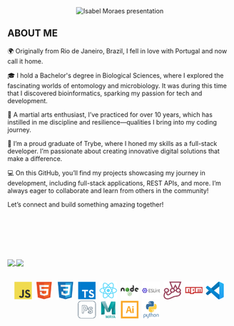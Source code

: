 <p align="center">
  <img src="https://github.com/IsabelMoraes/IsabelMoraes/blob/main/DevWorldvideo.gif" alt="Isabel Moraes presentation">
</p>
 
## ABOUT ME

🌍 Originally from Rio de Janeiro, Brazil, I fell in love with Portugal and now call it home.

🎓 I hold a Bachelor's degree in Biological Sciences, where I explored the fascinating worlds of entomology and microbiology. It was during this time that I discovered bioinformatics, sparking my passion for tech and development.

🥋 A martial arts enthusiast, I’ve practiced for over 10 years, which has instilled in me discipline and resilience—qualities I bring into my coding journey.

🚀 I’m a proud graduate of Trybe, where I honed my skills as a full-stack developer. I’m passionate about creating innovative digital solutions that make a difference.

💻 On this GitHub, you’ll find my projects showcasing my journey in development, including full-stack applications, REST APIs, and more. I’m always eager to collaborate and learn from others in the community!

Let’s connect and build something amazing together!


     
<br><br><br><br><br>

<a href="https://github-readme-stats.vercel.app">
  <img height=200 align="center" src="https://github-readme-stats.vercel.app/api?username=IsabelMoraes&show_icons=true&theme=midnight-purple&rank_icon=github&count_weight&hide=contribs,issues,stars" />
</a>
<a href="https://github-readme-stats.vercel.app">
  <img height=200 align="center" src="https://github-readme-stats.vercel.app/api/top-langs/?username=IsabelMoraes&layout=compact" />
</a>
<br><br><br>


<div align="center">
     <img src="https://github.com/devicons/devicon/blob/master/icons/javascript/javascript-original.svg" title="Javascript" alt="Javascript" width="40" height="40"/>&nbsp;
     <img src="https://github.com/devicons/devicon/blob/master/icons/html5/html5-original.svg" title="HTML5" alt="HTML5" width="40" height="40"/>&nbsp;
     <img src="https://github.com/devicons/devicon/blob/master/icons/css3/css3-original.svg" title="CSS3" alt="CSS3" width="40" height="40"/>&nbsp;
     <img src="https://github.com/devicons/devicon/blob/master/icons/typescript/typescript-original.svg" title="Typescript" alt="Typescript" width="40" height="40"/>&nbsp;
      <img src="https://github.com/devicons/devicon/blob/master/icons/react/react-original.svg" title="React" alt="React" width="40" height="40"/>&nbsp;
      <img src="https://github.com/devicons/devicon/blob/master/icons/nodejs/nodejs-original-wordmark.svg" title="node" alt="node" width="40" height="40"/>&nbsp;
      <img src="https://github.com/devicons/devicon/blob/master/icons/eslint/eslint-original-wordmark.svg" title="ESlint" alt="ESlint" width="40" height="40"/>&nbsp;   
      <img src="https://github.com/devicons/devicon/blob/master/icons/jest/jest-plain.svg" title="Jest" alt="Jest" width="40" height="40"/>&nbsp;
      <img src="https://github.com/devicons/devicon/blob/master/icons/npm/npm-original-wordmark.svg" title="NPM" alt="NPM" width="40" height="40"/>&nbsp;
      <img src="https://github.com/devicons/devicon/blob/master/icons/vscode/vscode-original.svg" title="VScode" alt="VScode" width="40" height="40"/>&nbsp;
      <img src="https://github.com/devicons/devicon/blob/master/icons/photoshop/photoshop-line.svg" title="PS" alt="PS" width="40" height="40"/>&nbsp;
      <img src="https://github.com/devicons/devicon/blob/master/icons/maya/maya-original-wordmark.svg" title="Maya" alt="Maya" width="40" height="40"/>&nbsp;
      <img src="https://github.com/devicons/devicon/blob/master/icons/illustrator/illustrator-line.svg" title="Illustrator" alt="Illustrator" width="40" height="40"/>&nbsp;
      <img src="https://github.com/devicons/devicon/blob/master/icons/python/python-original-wordmark.svg" title="Python" alt="Illustrator" width="40" height="40"/>&nbsp;

  <br><br><br>
</div>

<!--
**IsabelMoraes/IsabelMoraes** is a ✨ _special_ ✨ repository because its `README.md` (this file) appears on your GitHub profile.

Here are some ideas to get you started:

- 🔭 I’m currently working on ...
- 🌱 I’m currently learning ...
- 👯 I’m looking to collaborate on ...
- 🤔 I’m looking for help with ...
- 💬 Ask me about ...
- 📫 How to reach me: ...
- 😄 Pronouns: ...
- ⚡ Fun fact: ...
-->
